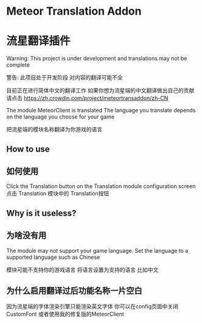 # Meteor Translation Addon 
# 流星翻译插件
Warning: This project is under development and translations may not be complete

警告: 此项目处于开发阶段 对内容的翻译可能不全

目前正在进行简体中文的翻译工作
如果你想为流星端的中文翻译做出自己的贡献请点击 https://zh.crowdin.com/project/meteortransaddon/zh-CN

The module MeteorClient is translated
The language you translate depends on the language you choose for your game

把流星端的模块名称翻译为你游戏的语言

## How to use
## 如何使用
Click the Translation button on the Translation module configuration screen
点击 Translation 模块中的 Translation按钮

## Why is it useless?
## 为啥没有用
The module may not support your game language. Set the language to a supported language such as Chinese

模块可能不支持你的游戏语言 将语言设置为支持的语言 比如中文

## 为什么启用翻译过后功能名称一片空白
因为流星端的字体渲染引擎只能渲染英文字体 你可以在config页面中关闭CustomFont 或者使用我的修复版的MeteorClient


